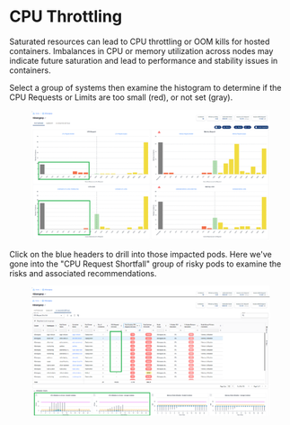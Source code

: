 # CPU Throttling

Saturated resources can lead to CPU throttling or OOM kills for hosted containers. Imbalances in CPU or memory utilization across nodes may indicate future saturation and lead to performance and stability issues in containers.

Select a group of systems then examine the histogram to determine if the CPU Requests or Limits are too small (red), or not set (gray).

<figure><img src="../../.gitbook/assets/image (37).png" alt=""><figcaption></figcaption></figure>

Click on the blue headers to drill into those impacted pods. Here we've gone into the "CPU Request Shortfall" group of risky pods to examine the risks and associated recommendations.

<figure><img src="../../.gitbook/assets/image (38).png" alt=""><figcaption></figcaption></figure>
